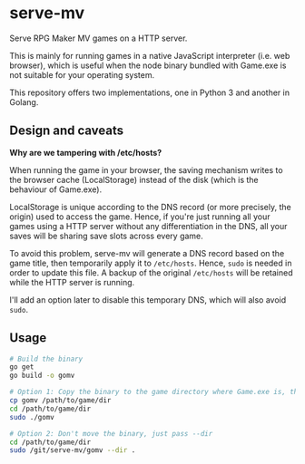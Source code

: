 # serve-mv

Serve RPG Maker MV games on a HTTP server.

This is mainly for running games in a native JavaScript interpreter (i.e. web browser),
which is useful when the node binary bundled with Game.exe is not suitable for your
operating system.

This repository offers two implementations, one in Python 3 and another in Golang.


## Design and caveats

**Why are we tampering with /etc/hosts?**

When running the game in your browser, the saving mechanism writes to the browser cache
(LocalStorage) instead of the disk (which is the behaviour of Game.exe).

LocalStorage is unique according to the DNS record (or more precisely, the origin) used
to access the game. Hence, if you're just running all your games using a HTTP server
without any differentiation in the DNS, all your saves will be sharing save slots
across every game.

To avoid this problem, serve-mv will generate a DNS record based on the game title, then
temporarily apply it to `/etc/hosts`. Hence, `sudo` is needed in order to update this file.
A backup of the original `/etc/hosts` will be retained while the HTTP server is running.

I'll add an option later to disable this temporary DNS, which will also avoid `sudo`.


## Usage

```sh
# Build the binary
go get
go build -o gomv

# Option 1: Copy the binary to the game directory where Game.exe is, then execute
cp gomv /path/to/game/dir
cd /path/to/game/dir
sudo ./gomv

# Option 2: Don't move the binary, just pass --dir
cd /path/to/game/dir
sudo /git/serve-mv/gomv --dir .
```
